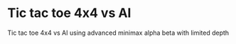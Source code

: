 # Tic tac toe 4x4 vs AI
 Tic tac toe 4x4 vs AI using advanced minimax alpha beta with limited depth
